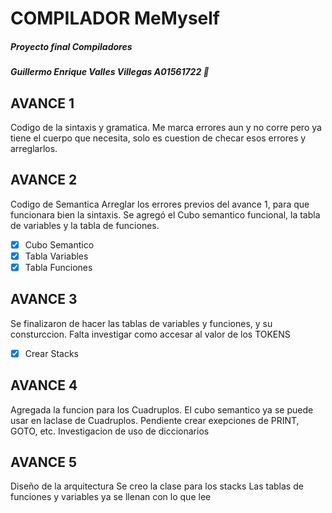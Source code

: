 # COMPILADOR MeMyself     
##### *Proyecto final Compiladores*
##### Guillermo Enrique Valles Villegas A01561722 :pizza:

## AVANCE 1 
Codigo de la sintaxis y gramatica.
Me marca errores aun y no corre pero ya tiene el cuerpo que necesita,
solo es cuestion de checar esos errores y arreglarlos.

## AVANCE 2
Codigo de Semantica
Arreglar los errores previos del avance 1, para que funcionara bien la sintaxis.
Se agregó el Cubo semantico funcional, la tabla de variables y la tabla de funciones.
- [x] Cubo Semantico
- [x] Tabla Variables
- [x] Tabla Funciones

## AVANCE 3
Se finalizaron de hacer las tablas de variables y funciones, y su consturccion.
Falta investigar como accesar al valor de los TOKENS
- [x] Crear Stacks

## AVANCE 4
Agregada la funcion para los Cuadruplos.
El cubo semantico ya se puede usar en laclase de Cuadruplos. Pendiente crear exepciones de PRINT, GOTO, etc.
Investigacion de uso de diccionarios

## AVANCE 5
Diseño de la arquitectura
Se creo la clase para los stacks
Las tablas de funciones y variables ya se llenan con lo que lee
